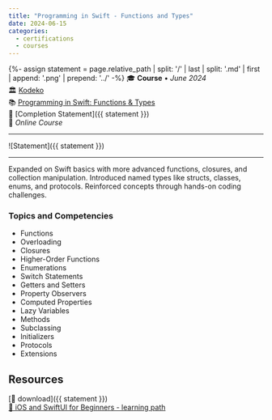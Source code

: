 ```yaml
---
title: "Programming in Swift - Functions and Types"
date: 2024-06-15
categories:
  - certifications
  - courses
---
```

{%- assign statement = page.relative_path |  split: '/' | last | split: '.md' | first | append: '.png' | prepend: '../' -%}
🎓 **Course** • _June 2024_  
🏛️ [Kodeko](https://www.kodeco.com/)  
📚 [Programming in Swift: Functions & Types](https://www.kodeco.com/28433240-programming-in-swift-functions-types)  
📜 [Completion Statement]({{ statement }})  
📍 _Online Course_  

---

![Statement]({{ statement }})

---

Expanded on Swift basics with more advanced functions, closures, and collection manipulation. Introduced named types like structs, classes, enums, and protocols. Reinforced concepts through hands-on coding challenges.


### Topics and Competencies

- Functions
- Overloading
- Closures
- Higher-Order Functions
- Enumerations
- Switch Statements
- Getters and Setters
- Property Observers
- Computed Properties
- Lazy Variables
- Methods
- Subclassing
- Initializers
- Protocols
- Extensions


## Resources

[💾 download]({{ statement }})  
[🔗 iOS and SwiftUI for Beginners - learning path](https://www.kodeco.com/ios/paths/learn)  
